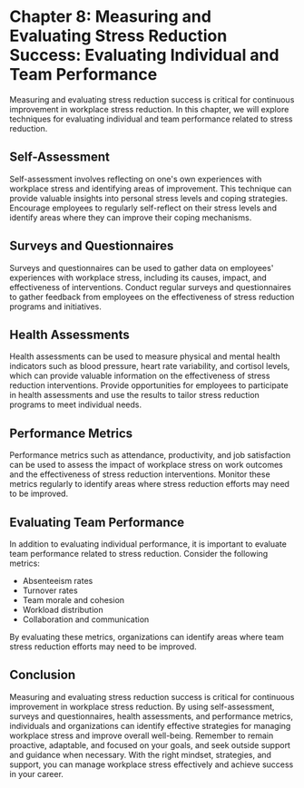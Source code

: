 Chapter 8: Measuring and Evaluating Stress Reduction Success: Evaluating Individual and Team Performance
========================================================================================================

Measuring and evaluating stress reduction success is critical for continuous improvement in workplace stress reduction. In this chapter, we will explore techniques for evaluating individual and team performance related to stress reduction.

Self-Assessment
---------------

Self-assessment involves reflecting on one's own experiences with workplace stress and identifying areas of improvement. This technique can provide valuable insights into personal stress levels and coping strategies. Encourage employees to regularly self-reflect on their stress levels and identify areas where they can improve their coping mechanisms.

Surveys and Questionnaires
--------------------------

Surveys and questionnaires can be used to gather data on employees' experiences with workplace stress, including its causes, impact, and effectiveness of interventions. Conduct regular surveys and questionnaires to gather feedback from employees on the effectiveness of stress reduction programs and initiatives.

Health Assessments
------------------

Health assessments can be used to measure physical and mental health indicators such as blood pressure, heart rate variability, and cortisol levels, which can provide valuable information on the effectiveness of stress reduction interventions. Provide opportunities for employees to participate in health assessments and use the results to tailor stress reduction programs to meet individual needs.

Performance Metrics
-------------------

Performance metrics such as attendance, productivity, and job satisfaction can be used to assess the impact of workplace stress on work outcomes and the effectiveness of stress reduction interventions. Monitor these metrics regularly to identify areas where stress reduction efforts may need to be improved.

Evaluating Team Performance
---------------------------

In addition to evaluating individual performance, it is important to evaluate team performance related to stress reduction. Consider the following metrics:

* Absenteeism rates
* Turnover rates
* Team morale and cohesion
* Workload distribution
* Collaboration and communication

By evaluating these metrics, organizations can identify areas where team stress reduction efforts may need to be improved.

Conclusion
----------

Measuring and evaluating stress reduction success is critical for continuous improvement in workplace stress reduction. By using self-assessment, surveys and questionnaires, health assessments, and performance metrics, individuals and organizations can identify effective strategies for managing workplace stress and improve overall well-being. Remember to remain proactive, adaptable, and focused on your goals, and seek outside support and guidance when necessary. With the right mindset, strategies, and support, you can manage workplace stress effectively and achieve success in your career.

